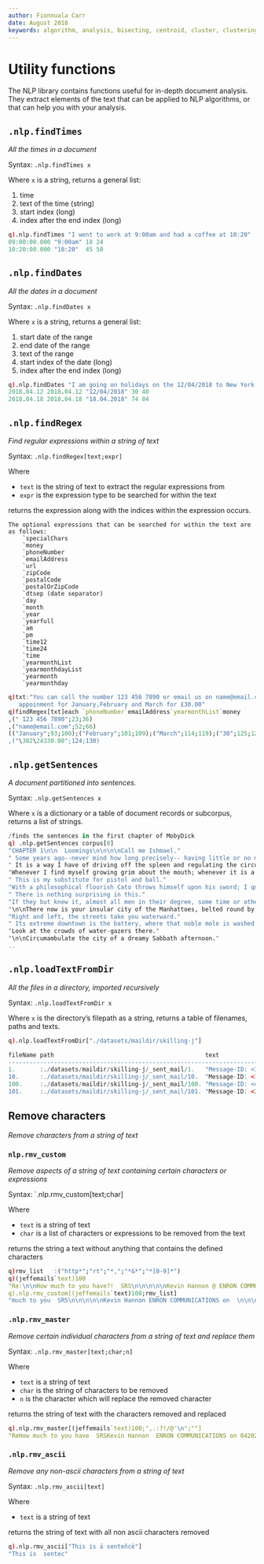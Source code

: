 ```yaml
---
author: Fionnuala Carr
date: August 2018
keywords: algorithm, analysis, bisecting, centroid, cluster, clustering, comparison, corpora, corpus, document, email, feature, file, k-mean, kdbplus, learning, machine, machine learning, mbox, message, ml, nlp, parse, parsing, q, sentiment, similarity, string function, vector
---
```


# <i class="fas fa-share-alt"></i> Utility functions

The NLP library contains functions useful for in-depth document analysis. They extract elements of the text that can be applied to NLP algorithms, or that can help you with your analysis.


## `.nlp.findTimes`

_All the times in a document_

Syntax: `.nlp.findTimes x`

Where `x` is a string, returns a general list:

1.  time
1.  text of the time (string)
1.  start index (long)
1.  index after the end index (long)

```q
q).nlp.findTimes "I went to work at 9:00am and had a coffee at 10:20"
09:00:00.000 "9:00am" 18 24
10:20:00.000 "10:20"  45 50
```


## `.nlp.findDates`

_All the dates in a document_

Syntax: `.nlp.findDates x`

Where `x` is a string, returns a general list:

1.  start date of the range
1.  end date of the range
1.  text of the range
1.  start index of the date (long)
1.  index after the end index (long)

```q
q).nlp.findDates "I am going on holidays on the 12/04/2018 to New York and come back on the 18.04.2018"
2018.04.12 2018.04.12 "12/04/2018" 30 40
2018.04.18 2018.04.18 "18.04.2018" 74 84
```

## `.nlp.findRegex`

_Find regular expressions within a string of text_

Syntax: `.nlp.findRegex[text;expr]`

Where 

-  `text` is the string of text to extract the regular expressions from 
-  `expr` is the expression type to be searched for within the text

returns the expression along with the indices within the expression occurs.

```
The optional expressions that can be searched for within the text are as follows:
    `specialChars
    `money
    `phoneNumber
    `emailAddress
    `url
    `zipCode
    `postalCode
    `postalOrZipCode
    `dtsep (date separator)
    `day
    `month
    `year
    `yearfull
    `am
    `pm
    `time12
    `time24
    `time
    `yearmonthList
    `yearmonthdayList
    `yearmonth
    `yearmonthday
```

```q
q)txt:"You can call the number 123 456 7890 or email us on name@email.com in book an 
   appoinment for January,February and March for £30.00"
q)findRegex[txt]each `phoneNumber`emailAddress`yearmonthList`money
,(" 123 456 7890";23;36)
,("name@email.com";52;66)
(("January";93;100);("February";101;109);("March";114;119);("30";125;127);("0..
,("\302\24330.00";124;130)
```
## `.nlp.getSentences`

_A document partitioned into sentences._

Syntax: `.nlp.getSentences x`

Where `x` is a dictionary or a table of document records or subcorpus, returns a list of strings.

```q
/finds the sentences in the first chapter of MobyDick
q) .nlp.getSentences corpus[0]
"CHAPTER 1\n\n  Loomings\n\n\n\nCall me Ishmael."
" Some years ago--never mind how long precisely-- having little or no money in my purse, and noth..
" It is a way I have of driving off the spleen and regulating the circulation."
"Whenever I find myself growing grim about the mouth; whenever it is a damp, drizzly November in ..
" This is my substitute for pistol and ball."
"With a philosophical flourish Cato throws himself upon his sword; I quietly take to the ship."
" There is nothing surprising in this."
"If they but knew it, almost all men in their degree, some time or other, cherish very nearly the..
"\n\nThere now is your insular city of the Manhattoes, belted round by wharves as Indian isles by..
"Right and left, the streets take you waterward."
" Its extreme downtown is the battery, where that noble mole is washed by waves, and cooled by br..
"Look at the crowds of water-gazers there."
"\n\nCircumambulate the city of a dreamy Sabbath afternoon."
..
```


## `.nlp.loadTextFromDir`

_All the files in a directory, imported recursively_

Syntax: `.nlp.loadTextFromDir x`

Where `x` is the directory’s filepath as a string, returns a table of filenames, paths and texts.

```q
q).nlp.loadTextFromDir["./datasets/maildir/skilling-j"]

fileName path                                           text                 ..
-----------------------------------------------------------------------------..
1.       :./datasets/maildir/skilling-j/_sent_mail/1.   "Message-ID: <1461010..
10.      :./datasets/maildir/skilling-j/_sent_mail/10.  "Message-ID: <1371054..
100.     :./datasets/maildir/skilling-j/_sent_mail/100. "Message-ID: <47397.1..
101.     :./datasets/maildir/skilling-j/_sent_mail/101. "Message-ID: <2486283..
```

## Remove characters

_Remove characters from a string of text_

### `nlp.rmv_custom`

_Remove aspects of a string of text containing certain characters or expressions_

Syntax: `.nlp.rmv_custom[text;char]

Where

- `text` is a string of text
- `char` is a list of characters or expressions to be removed from the text

returns the string a text without anything that contains the defined characters 

```q
q)rmv_list   :("http*";"rt";"*,";"*&*";"*[0-9]*")
q)(jeffemails`text)100
"Re:\n\nHow much to you have?!  SRS\n\n\n\n\nKevin Hannon @ ENRON COMMUNICATIONS on 04/20/2001 08..
q).nlp.rmv_custom[(jeffemails`text)100;rmv_list]
"much to you  SRS\n\n\n\n\nKevin Hannon ENRON COMMUNICATIONS on  \n\n\nOK Sherri how much do you ..
```

### `.nlp.rmv_master`

_Remove certain individual characters from a string of text and replace them_

Syntax: `.nlp.rmv_master[text;char;n]`

Where

- `text` is a string of text
- `char` is the string of characters to be removed 
- `n` is the character which will replace the removed character

returns the string of text with the characters removed and replaced

```q
q).nlp.rmv_master[(jeffemails`text)100;",.:?!/@'\n";""]
"ReHow much to you have  SRSKevin Hannon  ENRON COMMUNICATIONS on 04202001 080314 AMcc  OK Sherri..
```

### `.nlp.rmv_ascii`

_Remove any non-ascii characters from a string of text_

Syntax: `.nlp.rmv_ascii[text]`

Where

-  `text` is a string of text

returns the string of text with all non ascii characters removed

```q
q).nlp.rmv_ascii["This is ä senteñcê"]
"This is  sentec"
```

